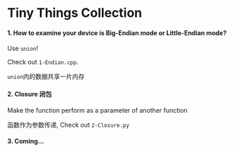 # Tiny Things Collection

#### 1. How to examine your device is Big-Endian mode or Little-Endian mode?

Use `union`! 

Check out `1-Endian.cpp`.

`union`内的数据共享一片内存

#### 2. Closure 闭包

Make the function perform as a parameter of another function

函数作为参数传递, Check out `2-Closure.py`

#### 3. Coming...
